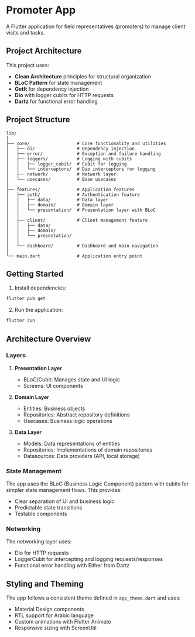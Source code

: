 # Promoter App

A Flutter application for field representatives (promoters) to manage client visits and tasks.

## Project Architecture

This project uses:

- **Clean Architecture** principles for structural organization
- **BLoC Pattern** for state management
- **GetIt** for dependency injection
- **Dio** with logger cubits for HTTP requests 
- **Dartz** for functional error handling

## Project Structure

```
lib/
│
├── core/                  # Core functionality and utilities
│   ├── di/                # Dependency injection
│   ├── error/             # Exception and failure handling
│   ├── loggers/           # Logging with cubits
│   │   ├── logger_cubit/  # Cubit for logging
│   │   └── interceptors/  # Dio interceptors for logging
│   ├── network/           # Network layer
│   └── usecases/          # Base usecases
│
├── features/              # Application features
│   ├── auth/              # Authentication feature
│   │   ├── data/          # Data layer
│   │   ├── domain/        # Domain layer
│   │   └── presentation/  # Presentation layer with BLoC
│   │
│   ├── client/            # Client management feature
│   │   ├── data/  
│   │   ├── domain/
│   │   └── presentation/
│   │
│   └── dashboard/         # Dashboard and main navigation
│
└── main.dart              # Application entry point
```

## Getting Started

1. Install dependencies:

```bash
flutter pub get
```

2. Run the application:

```bash
flutter run
```

## Architecture Overview

### Layers

1. **Presentation Layer**
   - BLoC/Cubit: Manages state and UI logic
   - Screens: UI components

2. **Domain Layer**
   - Entities: Business objects
   - Repositories: Abstract repository definitions
   - Usecases: Business logic operations

3. **Data Layer**
   - Models: Data representations of entities
   - Repositories: Implementations of domain repositories
   - Datasources: Data providers (API, local storage)

### State Management

The app uses the BLoC (Business Logic Component) pattern with cubits for simpler state management flows. This provides:

- Clear separation of UI and business logic
- Predictable state transitions
- Testable components

### Networking

The networking layer uses:

- Dio for HTTP requests
- LoggerCubit for intercepting and logging requests/responses
- Functional error handling with Either from Dartz

## Styling and Theming

The app follows a consistent theme defined in `app_theme.dart` and uses:

- Material Design components
- RTL support for Arabic language
- Custom animations with Flutter Animate
- Responsive sizing with ScreenUtil
